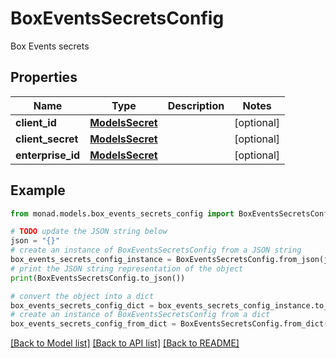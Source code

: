 # BoxEventsSecretsConfig

Box Events secrets

## Properties

Name | Type | Description | Notes
------------ | ------------- | ------------- | -------------
**client_id** | [**ModelsSecret**](ModelsSecret.md) |  | [optional] 
**client_secret** | [**ModelsSecret**](ModelsSecret.md) |  | [optional] 
**enterprise_id** | [**ModelsSecret**](ModelsSecret.md) |  | [optional] 

## Example

```python
from monad.models.box_events_secrets_config import BoxEventsSecretsConfig

# TODO update the JSON string below
json = "{}"
# create an instance of BoxEventsSecretsConfig from a JSON string
box_events_secrets_config_instance = BoxEventsSecretsConfig.from_json(json)
# print the JSON string representation of the object
print(BoxEventsSecretsConfig.to_json())

# convert the object into a dict
box_events_secrets_config_dict = box_events_secrets_config_instance.to_dict()
# create an instance of BoxEventsSecretsConfig from a dict
box_events_secrets_config_from_dict = BoxEventsSecretsConfig.from_dict(box_events_secrets_config_dict)
```
[[Back to Model list]](../README.md#documentation-for-models) [[Back to API list]](../README.md#documentation-for-api-endpoints) [[Back to README]](../README.md)


